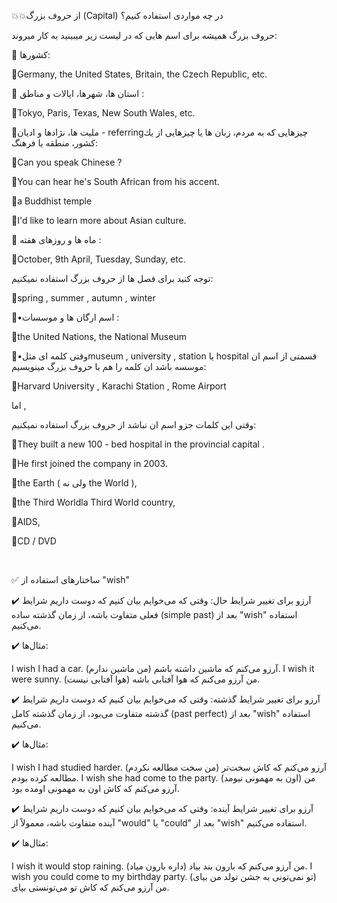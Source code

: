 💥💥از حروف بزرگ (Capital) در چه مواردى استفاده كنيم؟


حروف بزرگ هميشه براى اسم هايى كه در ليست زير ميبينيد به كار ميروند:

🔷 كشورها:

📌Germany, the United States, Britain, the Czech Republic, etc. 

🔷 استان ها، شهرها، ايالات و مناطق : 

📌Tokyo, Paris, Texas, New South Wales, etc. 



🔷مليت ها، نژادها و اديان - referringچيزهايى كه به مردم، زبان ها يا چيزهايى از يك كشور، منطقه يا فرهنگ:

📌Can you speak Chinese ? 

📌You can hear he's South African from his accent.

📌a Buddhist temple 


📌I'd like to learn more about Asian culture. 

🔷 ماه ها و روزهاى هفته : 

📌October, 9th April, Tuesday, Sunday, etc. 

توجه كنيد براى فصل ها از حروف بزرگ استفاده نميكنيم: 

📌spring , summer , autumn , winter 

🔷•اسم ارگان ها و موسسات : 

📌the United Nations, the National Museum 

🔷•وقتى كلمه اى مثلmuseum , university , station يا hospital قسمتى از اسم ان موسسه باشد ان كلمه را هم با حروف بزرگ مينويسيم:
 
📌Harvard University , Karachi Station , Rome Airport 

اما , 

وقتى اين كلمات جزو اسم ان نباشد از حروف بزرگ استفاده نميكنيم: 

📌They built a new 100 - bed hospital in the provincial capital . 

📌He first joined the company in 2003. 



📌the Earth ( ولى نه the World ), 

📌the Third Worldla Third World country, 

📌AIDS, 

📌CD / DVD 



<br>


✅ ساختارهای استفاده از "wish"

✔️ آرزو برای تغییر شرایط حال:
وقتی که می‌خوایم بیان کنیم که دوست داریم شرایط فعلی متفاوت باشه، از زمان گذشته ساده (simple past) بعد از "wish" استفاده می‌کنیم.

✔️ مثال‌ها:

I wish I had a car. 
(من ماشین ندارم) آرزو می‌کنم که ماشین داشته باشم.
I wish it were sunny.
(هوا آفتابی نیست) من آرزو می‌کنم که هوا آفتابی باشه.

✔️ آرزو برای تغییر شرایط گذشته:
وقتی که می‌خوایم بیان کنیم که دوست داریم شرایط گذشته متفاوت می‌بود، از زمان گذشته کامل (past perfect) بعد از "wish" استفاده می‌کنیم.

✔️ مثال‌ها:

I wish I had studied harder.
(من سخت مطالعه نکردم) آرزو می‌کنم که کاش سخت‌تر مطالعه کرده بودم.
I wish she had come to the party.
(اون به مهمونی نیومد) من آرزو می‌کنم که کاش اون به مهمونی اومده بود.

✔️ آرزو برای تغییر شرایط آینده:
وقتی که می‌خوایم بیان کنیم که دوست داریم شرایط آینده متفاوت باشه، معمولاً از "would" یا "could" بعد از "wish" استفاده می‌کنیم.

✔️ مثال‌ها:

I wish it would stop raining.
(داره بارون میاد) من آرزو می‌کنم که بارون بند بیاد.
I wish you could come to my birthday party.
(تو نمی‌تونی به جشن تولد من بیای) من آرزو می‌کنم که کاش تو می‌تونستی بیای.




